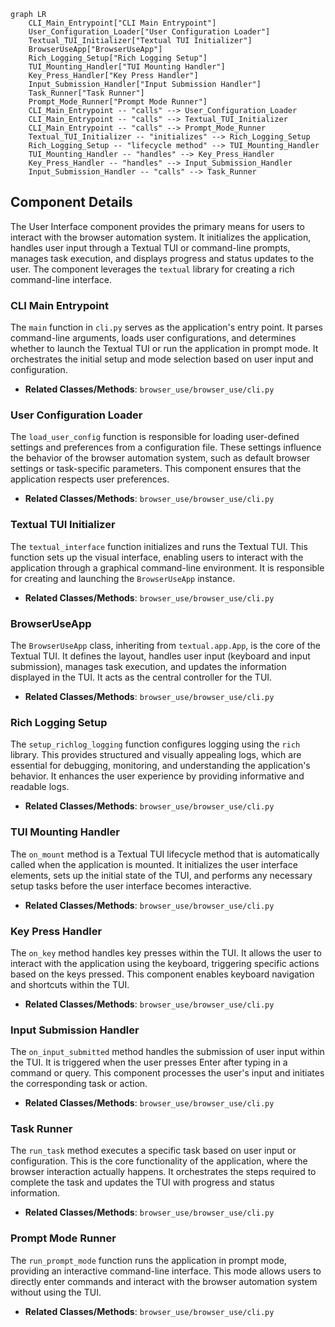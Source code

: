 ```mermaid
graph LR
    CLI_Main_Entrypoint["CLI Main Entrypoint"]
    User_Configuration_Loader["User Configuration Loader"]
    Textual_TUI_Initializer["Textual TUI Initializer"]
    BrowserUseApp["BrowserUseApp"]
    Rich_Logging_Setup["Rich Logging Setup"]
    TUI_Mounting_Handler["TUI Mounting Handler"]
    Key_Press_Handler["Key Press Handler"]
    Input_Submission_Handler["Input Submission Handler"]
    Task_Runner["Task Runner"]
    Prompt_Mode_Runner["Prompt Mode Runner"]
    CLI_Main_Entrypoint -- "calls" --> User_Configuration_Loader
    CLI_Main_Entrypoint -- "calls" --> Textual_TUI_Initializer
    CLI_Main_Entrypoint -- "calls" --> Prompt_Mode_Runner
    Textual_TUI_Initializer -- "initializes" --> Rich_Logging_Setup
    Rich_Logging_Setup -- "lifecycle method" --> TUI_Mounting_Handler
    TUI_Mounting_Handler -- "handles" --> Key_Press_Handler
    Key_Press_Handler -- "handles" --> Input_Submission_Handler
    Input_Submission_Handler -- "calls" --> Task_Runner
```

## Component Details

The User Interface component provides the primary means for users to interact with the browser automation system. It initializes the application, handles user input through a Textual TUI or command-line prompts, manages task execution, and displays progress and status updates to the user. The component leverages the `textual` library for creating a rich command-line interface.

### CLI Main Entrypoint
The `main` function in `cli.py` serves as the application's entry point. It parses command-line arguments, loads user configurations, and determines whether to launch the Textual TUI or run the application in prompt mode. It orchestrates the initial setup and mode selection based on user input and configuration.
- **Related Classes/Methods**: `browser_use/browser_use/cli.py`

### User Configuration Loader
The `load_user_config` function is responsible for loading user-defined settings and preferences from a configuration file. These settings influence the behavior of the browser automation system, such as default browser settings or task-specific parameters. This component ensures that the application respects user preferences.
- **Related Classes/Methods**: `browser_use/browser_use/cli.py`

### Textual TUI Initializer
The `textual_interface` function initializes and runs the Textual TUI. This function sets up the visual interface, enabling users to interact with the application through a graphical command-line environment. It is responsible for creating and launching the `BrowserUseApp` instance.
- **Related Classes/Methods**: `browser_use/browser_use/cli.py`

### BrowserUseApp
The `BrowserUseApp` class, inheriting from `textual.app.App`, is the core of the Textual TUI. It defines the layout, handles user input (keyboard and input submission), manages task execution, and updates the information displayed in the TUI. It acts as the central controller for the TUI.
- **Related Classes/Methods**: `browser_use/browser_use/cli.py`

### Rich Logging Setup
The `setup_richlog_logging` function configures logging using the `rich` library. This provides structured and visually appealing logs, which are essential for debugging, monitoring, and understanding the application's behavior. It enhances the user experience by providing informative and readable logs.
- **Related Classes/Methods**: `browser_use/browser_use/cli.py`

### TUI Mounting Handler
The `on_mount` method is a Textual TUI lifecycle method that is automatically called when the application is mounted. It initializes the user interface elements, sets up the initial state of the TUI, and performs any necessary setup tasks before the user interface becomes interactive.
- **Related Classes/Methods**: `browser_use/browser_use/cli.py`

### Key Press Handler
The `on_key` method handles key presses within the TUI. It allows the user to interact with the application using the keyboard, triggering specific actions based on the keys pressed. This component enables keyboard navigation and shortcuts within the TUI.
- **Related Classes/Methods**: `browser_use/browser_use/cli.py`

### Input Submission Handler
The `on_input_submitted` method handles the submission of user input within the TUI. It is triggered when the user presses Enter after typing in a command or query. This component processes the user's input and initiates the corresponding task or action.
- **Related Classes/Methods**: `browser_use/browser_use/cli.py`

### Task Runner
The `run_task` method executes a specific task based on user input or configuration. This is the core functionality of the application, where the browser interaction actually happens. It orchestrates the steps required to complete the task and updates the TUI with progress and status information.
- **Related Classes/Methods**: `browser_use/browser_use/cli.py`

### Prompt Mode Runner
The `run_prompt_mode` function runs the application in prompt mode, providing an interactive command-line interface. This mode allows users to directly enter commands and interact with the browser automation system without using the TUI.
- **Related Classes/Methods**: `browser_use/browser_use/cli.py`